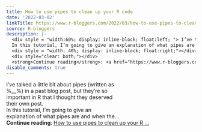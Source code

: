 ```yaml
---
title: How to use pipes to clean up your R code
date: '2022-03-02'
linkTitle: https://www.r-bloggers.com/2022/03/how-to-use-pipes-to-clean-up-your-r-code/
source: R-bloggers
description: |-
  <div style = "width:60%; display: inline-block; float:left; "> I’ve talked a little bit about pipes (written as %__%) in a past blog post, but they’re so important in R that I thought they deserved their own post.<br />
  In this tutorial, I’m going to give an explanation of what pipes are and when the...</div>
  <div style = "width: 40%; display: inline-block; float:right;"></div>
  <div style="clear: both;"></div>
  <strong>Continue reading</strong>: <a href="https://www.r-bloggers.com/2022/03/how-to-use-pipes-to-clean-up-your-r-code/">How to use pipes to clean up your R ...
disable_comments: true
---
```

<div style = "width:60%; display: inline-block; float:left; "> I’ve talked a little bit about pipes (written as %__%) in a past blog post, but they’re so important in R that I thought they deserved their own post.<br />
In this tutorial, I’m going to give an explanation of what pipes are and when the...</div>
<div style = "width: 40%; display: inline-block; float:right;"></div>
<div style="clear: both;"></div>
<strong>Continue reading</strong>: <a href="https://www.r-bloggers.com/2022/03/how-to-use-pipes-to-clean-up-your-r-code/">How to use pipes to clean up your R ...